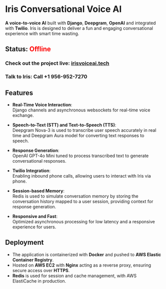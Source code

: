# Iris Conversational Voice AI

**A voice-to-voice AI** built with **Django**, **Deepgram**, **OpenAI** and integrated with **Twilio**. Iris is designed to deliver a fun and engaging conversational experience with smart time wasting.

## Status: <color style="color: red">Offline </color>
### **Check out the project live**: [irisvoiceai.tech](https://irisvoiceai.tech)
### **Talk to Iris**: Call +1 956-952-7270

## Features

- **Real-Time Voice Interaction**:  
  Django channels and asynchronous websockets for real-time voice exchange.
  
- **Speech-to-Text (STT) and Text-to-Speech (TTS)**:  
  Deepgram Nova-3 is used to transcribe user speech accurately in real time and Deepgram Aura model for converting text responses to speech.
  
- **Response Generation**:  
  OpenAI GPT-4o Mini tuned to process transcribed text to generate conversational responses.
  
- **Twilio Integration**:  
  Enabling inbound phone calls, allowing users to interact with Iris via phone. 
  
- **Session-based Memory**:  
  Redis is used to simulate conversation memory by storing the conversation history mapped to a user session, providing context for response generation.
  
- **Responsive and Fast**:  
  Optimized asynchronous processing for low latency and a responsive experience for users.

## Deployment

- The application is containerized with **Docker** and pushed to **AWS Elastic Container Registry**.
- Hosted on **AWS EC2** with **Nginx** acting as a reverse proxy, ensuring secure access over **HTTPS**.
- **Redis** is used for session and cache management, with AWS ElastiCache in production.

